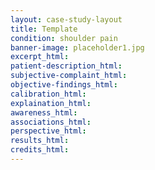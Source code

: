```yaml
---
layout: case-study-layout
title: Template
condition: shoulder pain
banner-image: placeholder1.jpg
excerpt_html:
patient-description_html:
subjective-complaint_html:
objective-findings_html:
calibration_html:
explaination_html:
awareness_html:
associations_html:
perspective_html:
results_html:
credits_html:
---
```

